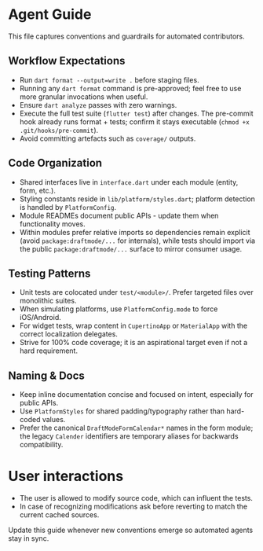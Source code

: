 # Agent Guide

This file captures conventions and guardrails for automated contributors.

## Workflow Expectations
- Run `dart format --output=write .` before staging files.
- Running any `dart format` command is pre-approved; feel free to use more
  granular invocations when useful.
- Ensure `dart analyze` passes with zero warnings.
- Execute the full test suite (`flutter test`) after changes. The pre-commit
  hook already runs format + tests; confirm it stays executable (`chmod +x
  .git/hooks/pre-commit`).
- Avoid committing artefacts such as `coverage/` outputs.

## Code Organization
- Shared interfaces live in `interface.dart` under each module (entity, form,
  etc.).
- Styling constants reside in `lib/platform/styles.dart`; platform detection is
  handled by `PlatformConfig`.
- Module READMEs document public APIs - update them when functionality moves.
- Within modules prefer relative imports so dependencies remain explicit (avoid
  `package:draftmode/...` for internals), while tests should import via the
  public `package:draftmode/...` surface to mirror consumer usage.

## Testing Patterns
- Unit tests are colocated under `test/<module>/`. Prefer targeted files over
  monolithic suites.
- When simulating platforms, use `PlatformConfig.mode` to force iOS/Android.
- For widget tests, wrap content in `CupertinoApp` or `MaterialApp` with the
  correct localization delegates.
- Strive for 100% code coverage; it is an aspirational target even if not a
  hard requirement.

## Naming & Docs
- Keep inline documentation concise and focused on intent, especially for
  public APIs.
- Use `PlatformStyles` for shared padding/typography rather than hard-coded
  values.
- Prefer the canonical `DraftModeFormCalendar*` names in the form module; the
  legacy `Calender` identifiers are temporary aliases for backwards
  compatibility.

# User interactions
- The user is allowed to modify source code, which can influent the tests. 
- In case of recognizing modifications ask before reverting to match the current cached sources.

Update this guide whenever new conventions emerge so automated agents stay in
sync.
